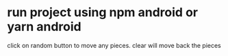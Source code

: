 # run project using npm android or yarn android
click on random button to move any pieces.
clear will move back the pieces
